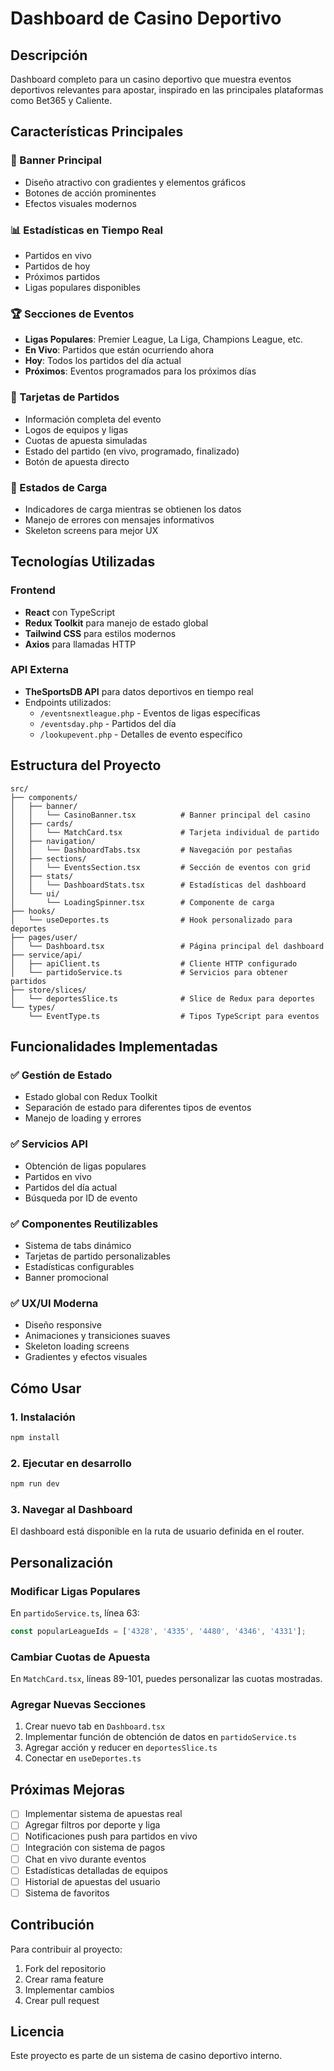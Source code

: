 # Dashboard de Casino Deportivo

## Descripción
Dashboard completo para un casino deportivo que muestra eventos deportivos relevantes para apostar, inspirado en las principales plataformas como Bet365 y Caliente.

## Características Principales

### 🎰 Banner Principal
- Diseño atractivo con gradientes y elementos gráficos
- Botones de acción prominentes
- Efectos visuales modernos

### 📊 Estadísticas en Tiempo Real
- Partidos en vivo
- Partidos de hoy
- Próximos partidos
- Ligas populares disponibles

### 🏆 Secciones de Eventos
- **Ligas Populares**: Premier League, La Liga, Champions League, etc.
- **En Vivo**: Partidos que están ocurriendo ahora
- **Hoy**: Todos los partidos del día actual
- **Próximos**: Eventos programados para los próximos días

### 🎯 Tarjetas de Partidos
- Información completa del evento
- Logos de equipos y ligas
- Cuotas de apuesta simuladas
- Estado del partido (en vivo, programado, finalizado)
- Botón de apuesta directo

### 🔄 Estados de Carga
- Indicadores de carga mientras se obtienen los datos
- Manejo de errores con mensajes informativos
- Skeleton screens para mejor UX

## Tecnologías Utilizadas

### Frontend
- **React** con TypeScript
- **Redux Toolkit** para manejo de estado global
- **Tailwind CSS** para estilos modernos
- **Axios** para llamadas HTTP

### API Externa
- **TheSportsDB API** para datos deportivos en tiempo real
- Endpoints utilizados:
  - `/eventsnextleague.php` - Eventos de ligas específicas
  - `/eventsday.php` - Partidos del día
  - `/lookupevent.php` - Detalles de evento específico

## Estructura del Proyecto

```
src/
├── components/
│   ├── banner/
│   │   └── CasinoBanner.tsx          # Banner principal del casino
│   ├── cards/
│   │   └── MatchCard.tsx             # Tarjeta individual de partido
│   ├── navigation/
│   │   └── DashboardTabs.tsx         # Navegación por pestañas
│   ├── sections/
│   │   └── EventsSection.tsx         # Sección de eventos con grid
│   ├── stats/
│   │   └── DashboardStats.tsx        # Estadísticas del dashboard
│   └── ui/
│       └── LoadingSpinner.tsx        # Componente de carga
├── hooks/
│   └── useDeportes.ts                # Hook personalizado para deportes
├── pages/user/
│   └── Dashboard.tsx                 # Página principal del dashboard
├── service/api/
│   ├── apiClient.ts                  # Cliente HTTP configurado
│   └── partidoService.ts             # Servicios para obtener partidos
├── store/slices/
│   └── deportesSlice.ts              # Slice de Redux para deportes
└── types/
    └── EventType.ts                  # Tipos TypeScript para eventos
```

## Funcionalidades Implementadas

### ✅ Gestión de Estado
- Estado global con Redux Toolkit
- Separación de estado para diferentes tipos de eventos
- Manejo de loading y errores

### ✅ Servicios API
- Obtención de ligas populares
- Partidos en vivo
- Partidos del día actual
- Búsqueda por ID de evento

### ✅ Componentes Reutilizables
- Sistema de tabs dinámico
- Tarjetas de partido personalizables
- Estadísticas configurables
- Banner promocional

### ✅ UX/UI Moderna
- Diseño responsive
- Animaciones y transiciones suaves
- Skeleton loading screens
- Gradientes y efectos visuales

## Cómo Usar

### 1. Instalación
```bash
npm install
```

### 2. Ejecutar en desarrollo
```bash
npm run dev
```

### 3. Navegar al Dashboard
El dashboard está disponible en la ruta de usuario definida en el router.

## Personalización

### Modificar Ligas Populares
En `partidoService.ts`, línea 63:
```typescript
const popularLeagueIds = ['4328', '4335', '4480', '4346', '4331'];
```

### Cambiar Cuotas de Apuesta
En `MatchCard.tsx`, líneas 89-101, puedes personalizar las cuotas mostradas.

### Agregar Nuevas Secciones
1. Crear nuevo tab en `Dashboard.tsx`
2. Implementar función de obtención de datos en `partidoService.ts`
3. Agregar acción y reducer en `deportesSlice.ts`
4. Conectar en `useDeportes.ts`

## Próximas Mejoras

- [ ] Implementar sistema de apuestas real
- [ ] Agregar filtros por deporte y liga
- [ ] Notificaciones push para partidos en vivo
- [ ] Integración con sistema de pagos
- [ ] Chat en vivo durante eventos
- [ ] Estadísticas detalladas de equipos
- [ ] Historial de apuestas del usuario
- [ ] Sistema de favoritos

## Contribución

Para contribuir al proyecto:
1. Fork del repositorio
2. Crear rama feature
3. Implementar cambios
4. Crear pull request

## Licencia

Este proyecto es parte de un sistema de casino deportivo interno.
